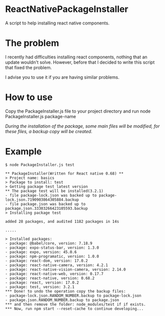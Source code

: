 # ReactNativePackageInstaller
A script to help installing react native components.

# The problem
I recently had difficulties installing react components, nothing that an update wouldn't solve. However, before that I decided to write this script that fixed the problem.

I advise you to use it if you are having similar problems.

# How to use

Copy the PackageInstaller.js file to your project directory and run node PackageInstaller.js package-name

_During the installation of the package, some main files will be modified, for these files, a backup copy will be created._

# Example

```
$ node PackageInstaller.js test
```

```
** PackageInstaller(Written for React native 0.68) **
> Project name: basics
> Package to install: test
> Getting package test latest version
** The package test will be installed(3.2.1)
- file package-lock.json was backed up to package-lock.json.7190903864305884.backup
- file package.json was backed up to package.json.33303266423105593.backup
> Installing package test

added 28 packages, and audited 1182 packages in 14s

.....

> Installed packages:
- package: @babel/core, version: 7.18.9
- package: expo-status-bar, version: 1.3.0
- package: expo, version: 45.0.6
- package: npm-programatic, version: 1.0.0
- package: react-dom, version: 17.0.2
- package: react-native-camera, version: 4.2.1
- package: react-native-vision-camera, version: 2.14.0
- package: react-native-web, version: 0.17.7
- package: react-native, version: 0.68.2
- package: react, version: 17.0.2
- package: test, version: 3.2.1
*** Done! to undo the operation copy the backup files: 
- package-lock.json.RANDOM_NUMBER.backup to package-lock.json
- package.json.RANDOM_NUMBER.backup to package.json
*** and then remove the folder: node_modules/test if if exists.
*** Now, run npm start --reset-cache to continue developing...
```
